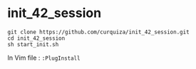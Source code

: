 # init_42_session

```
git clone https://github.com/curquiza/init_42_session.git
cd init_42_session
sh start_init.sh
```

In Vim file :
```:PlugInstall```

